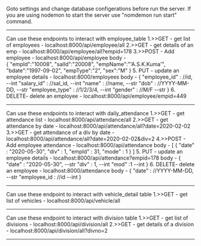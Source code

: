 Goto settings and change database configerations before run the server.
If you are using nodemon to start the server use "nomdemon run start" command.

---

Can use these endpoints to interact with employee_table
1.>>GET - get list of employees - localhost:8000/api/employee/all
2.>>GET - get details of an emp - localhost:8000/api/employee/all?empid=178
3.>>POST - Add employee - localhost:8000/api/employee
body -  
 {
"empId":"10008",
"salId":"20008",
"empName":"'A.S.K.Kuma'",
"bdate":"1997-09-02",
"empType":"2",
"sex":"M"
} 5. PUT - update an employee details - localhost:8000/employees
body - {
"employee_id" : //id, --int
"salary_id" : //sal_id, --int
"name" : //name, --str
"dob" : //YYYY-MM-DD, --str
"employee_type" : //1/2/3/4, --int
"gender" : //M/F --str
} 6. DELETE- delete an employee - localhost:8000/api/employee/empid=449

---

Can use these endpoints to interact with daily_attendance
1.>>GET - get attendance list - localhost:8000/api/attendance/all
2.>>GET - get attendance by date - localhost:8000/api/attendance/all?date=2020-02-02
3.>>GET - get attendance of a div by date - localhost:8000/api/attendance/all?date=2020-02-02&div=2
4.>>POST - Add employee attendance - localhost:8000/api/attendance
body - [
{
"date" : "2020-05-30",
"div" : 1,
"empId" : 31,
"mode" : 1
}
] 5. PUT - update an employee details - localhost:8000/api/attendance?empid=178
body - {
"date" : "2020-05-30", --str
"div" : 1, --int
"mod" :1 --int
} 6. DELETE- delete an employee - localhost:8000/attendance
body - {
"date" : //YYYY-MM-DD, --str
"employee_id : //id --int
}

---

Can use these endpoint to interact with vehicle_detail table
1.>>GET - get list of vehicles - localhost:8000/api/vehicle/all

---

Can use these endpoint to interact with division table
1.>>GET - get list of divisions - localhost:8000/api/division/all
2.>>GET - get details of a division - localhost:8000/api/division/all?divno=2

---
